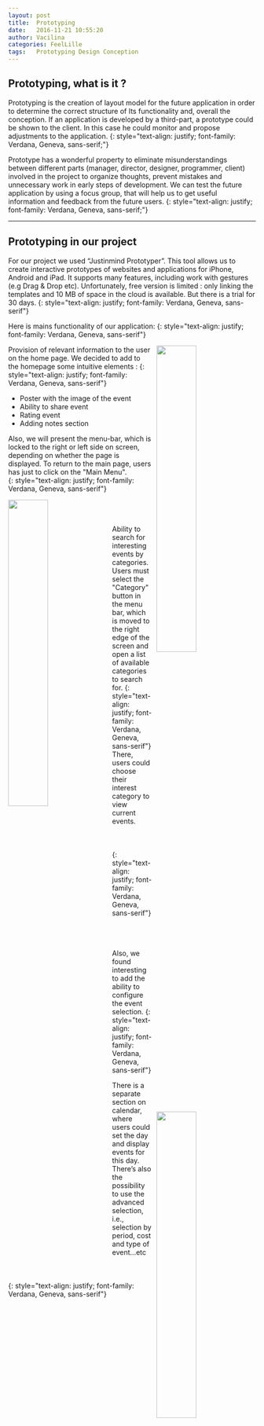 ```yaml
---
layout: post
title:  Prototyping
date:   2016-11-21 10:55:20
author: Vacilina
categories: FeelLille
tags:	Prototyping Design Conception
---
```


## Prototyping, what is it ?

Prototyping is the creation of layout model for the future application in order to determine the correct structure of Its functionality and, overall the conception. If an application is developed by a third-part, a prototype could be shown to the client. In this case he could monitor and propose adjustments to the application.
{: style="text-align: justify; font-family: Verdana, Geneva, sans-serif;"}

Prototype has a wonderful property to eliminate misunderstandings between different parts (manager, director, designer, programmer, client) involved in the project to organize thoughts, prevent mistakes and unnecessary work in early steps of development. We can test the future application by using a focus group, that will help us to get useful information and feedback from the future users.
{: style="text-align: justify; font-family: Verdana, Geneva, sans-serif;"}

---

## Prototyping in our project

For our project we used “Justinmind Prototyper”.
This tool allows us to create interactive prototypes of websites and applications for iPhone, Android and iPad. It supports many features, including work with gestures (e.g Drag & Drop etc).
Unfortunately, free version is limited : only linking the templates and 10 MB of space in the cloud is available. But there is a trial for 30 days.
{: style="text-align: justify; font-family: Verdana, Geneva, sans-serif"}

Here is mains functionality of our application:
{: style="text-align: justify; font-family: Verdana, Geneva, sans-serif"}



<img src="../../../../assets/posts/1prototype.gif" style="float: right; width: 40%; margin-left: 10px;">Provision of relevant information to the user on the home page. We decided to add to the homepage some intuitive elements :
{: style="text-align: justify; font-family: Verdana, Geneva, sans-serif"}
- Poster with the image of the event
- Ability to share event
- Rating event
- Adding notes section

Also, we will present the menu-bar, which is locked to the right or left side on screen, depending on whether the page is displayed. To return to the main page, users has just to click on the "Main Menu". <br />
{: style="text-align: justify; font-family: Verdana, Geneva, sans-serif"}


<img src="../../../../assets/posts/2prototype.gif" style="float: left; width: 40%; margin-right: 10px;"><br /><br /><br />Ability to search for interesting events by categories. Users must select the "Category" button in the menu bar, which is moved to the right edge of the screen and open a list of available categories to search for.
{: style="text-align: justify; font-family: Verdana, Geneva, sans-serif"}
There, users could choose their interest category to view current events. <br /><br /><br /><br />
{: style="text-align: justify; font-family: Verdana, Geneva, sans-serif"}

<img src="../../../../assets/posts/3prototype.gif" style="float: right; width: 40%;  margin-left: 10px;"><br /><br /><br />Also, we found interesting to add the ability to configure the event selection.
{: style="text-align: justify; font-family: Verdana, Geneva, sans-serif"}

There is a separate section on calendar, where users could set the day and display events for this day. There’s also the possibility to use the advanced selection, i.e., selection by period, cost and type of event...etc<br /><br /><br /><br />
{: style="text-align: justify; font-family: Verdana, Geneva, sans-serif"}
